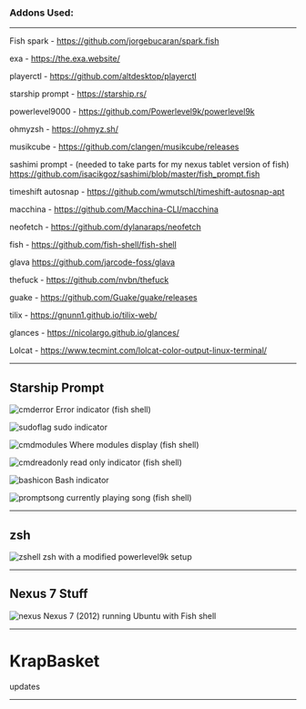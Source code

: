 <h3>Addons Used:</h3>

<hr>

Fish spark -
https://github.com/jorgebucaran/spark.fish

exa -
https://the.exa.website/

playerctl -
https://github.com/altdesktop/playerctl

starship prompt -
https://starship.rs/

powerlevel9000 - 
https://github.com/Powerlevel9k/powerlevel9k

ohmyzsh - 
https://ohmyz.sh/

musikcube - 
https://github.com/clangen/musikcube/releases

sashimi prompt - (needed to take parts for my nexus tablet version of fish)
https://github.com/isacikgoz/sashimi/blob/master/fish_prompt.fish

timeshift autosnap -
https://github.com/wmutschl/timeshift-autosnap-apt

macchina -
https://github.com/Macchina-CLI/macchina

neofetch -
https://github.com/dylanaraps/neofetch

fish -
https://github.com/fish-shell/fish-shell

glava
https://github.com/jarcode-foss/glava

thefuck -
https://github.com/nvbn/thefuck

guake - 
https://github.com/Guake/guake/releases

tilix -
https://gnunn1.github.io/tilix-web/

glances -
https://nicolargo.github.io/glances/

Lolcat -
https://www.tecmint.com/lolcat-color-output-linux-terminal/

<hr>

<h2>Starship Prompt</h2>

![cmderror](https://github.com/Funkinmofo/KrapBasket/assets/143419294/454deabe-81ba-429a-bb85-afa7019a8671) Error indicator (fish shell)

![sudoflag](https://github.com/Funkinmofo/KrapBasket/assets/143419294/d3899806-b14a-4011-a97d-ec616ad18256) sudo indicator

![cmdmodules](https://github.com/Funkinmofo/KrapBasket/assets/143419294/d9ee64c0-521c-4b25-96a6-ad84518e065b) Where modules display (fish shell)

![cmdreadonly](https://github.com/Funkinmofo/KrapBasket/assets/143419294/4c359031-a255-4962-b0c1-6337021d7c2d) read only indicator (fish shell)

![bashicon](https://github.com/Funkinmofo/KrapBasket/assets/143419294/effce8a7-026d-4032-90ff-3782fc4b8810) Bash indicator

![promptsong](https://github.com/Funkinmofo/KrapBasket/assets/143419294/df088fac-67ad-4c58-8d9c-f0d71afd8913) currently playing song (fish shell)

<hr>

<h2>zsh</h2>

![zshell](https://github.com/Funkinmofo/KrapBasket/assets/143419294/bd6c19a2-3cda-45c2-8a9d-26ff84b2163b) zsh with a modified powerlevel9k setup

<hr>

<h2>Nexus 7 Stuff</h2>

![nexus](https://github.com/Funkinmofo/KrapBasket/assets/143419294/ba7312cd-79f6-4822-a012-732e27b9c5cd) Nexus 7 (2012) running Ubuntu with Fish shell

<hr>

# KrapBasket

updates 


<hr>
